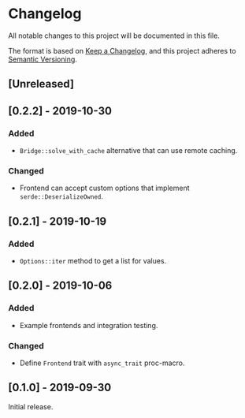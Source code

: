 # Changelog
All notable changes to this project will be documented in this file.

The format is based on [Keep a Changelog](https://keepachangelog.com/en/1.0.0/),
and this project adheres to [Semantic Versioning](https://semver.org/spec/v2.0.0.html).

## [Unreleased]

## [0.2.2] - 2019-10-30
### Added
- `Bridge::solve_with_cache` alternative that can use remote caching.

### Changed
- Frontend can accept custom options that implement `serde::DeserializeOwned`.

## [0.2.1] - 2019-10-19
### Added
- `Options::iter` method to get a list for values.

## [0.2.0] - 2019-10-06
### Added
- Example frontends and integration testing.

### Changed
- Define `Frontend` trait with `async_trait` proc-macro.

## [0.1.0] - 2019-09-30
Initial release.
